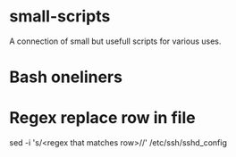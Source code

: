 # small-scripts
A connection of small but usefull scripts for various uses.

# Bash oneliners

# Regex replace row in file
sed -i 's/\<regex that matches row>/<string to replace matched row with>/' /etc/ssh/sshd_config
